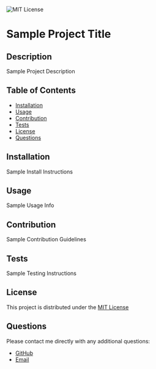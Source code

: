 
![MIT License](https://img.shields.io/apm/l/atomic-design-ui.svg?)
# **Sample Project Title**

## **Description**
Sample Project Description

## **Table of Contents**
* [Installation](#installation)
* [Usage](#usage)
* [Contribution](#contribution)
* [Tests](#tests)
* [License](#license)
* [Questions](#questions)

## **Installation**
Sample Install Instructions

## **Usage**
Sample Usage Info

## **Contribution**
Sample Contribution Guidelines

## **Tests**
Sample Testing Instructions

## **License**
This project is distributed under the [MIT License](https://choosealicense.com/licenses/mit/)

## **Questions**
Please contact me directly with any additional questions:
* [GitHub](https://github.com/ChristopherLawn)
* [Email](mailto:christopher.lawn@yahoo.com)
    